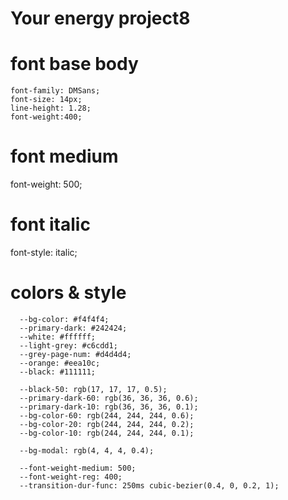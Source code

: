 # Your energy project8

<!-- Базовий шрифт може зміню, бо в ТЗ стоїть  NeueMontreal, а в дизайні DM Sabs-->

# font base body

```
font-family: DMSans;
font-size: 14px;
line-height: 1.28;
font-weight:400;
```

# font medium

font-weight: 500;

# font italic

font-style: italic;

# colors & style

```
  --bg-color: #f4f4f4;
  --primary-dark: #242424;
  --white: #ffffff;
  --light-grey: #c6cdd1;
  --grey-page-num: #d4d4d4;
  --orange: #eea10c;
  --black: #111111;

  --black-50: rgb(17, 17, 17, 0.5);
  --primary-dark-60: rgb(36, 36, 36, 0.6);
  --primary-dark-10: rgb(36, 36, 36, 0.1);
  --bg-color-60: rgb(244, 244, 244, 0.6);
  --bg-color-20: rgb(244, 244, 244, 0.2);
  --bg-color-10: rgb(244, 244, 244, 0.1);

  --bg-modal: rgb(4, 4, 4, 0.4);

  --font-weight-medium: 500;
  --font-weight-reg: 400;
  --transition-dur-func: 250ms cubic-bezier(0.4, 0, 0.2, 1);
```

